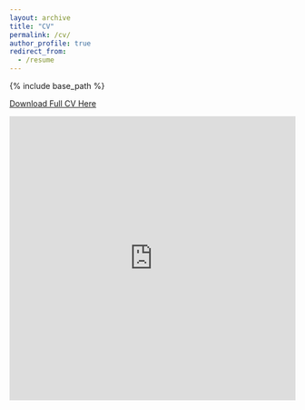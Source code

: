 ```yaml
---
layout: archive
title: "CV"
permalink: /cv/
author_profile: true
redirect_from:
  - /resume
---
```


{% include base_path %}

[Download Full CV Here](http://rfrancolini.github.io/files/Francolini%202020%20Oct%20CV.pdf)

<iframe src="http://rfrancolini.github.io/files/Francolini 2020 Oct CV.pdf" width="100%" height="500" frameborder="no" border="0" marginwidth="0" marginheight="0"></iframe>


